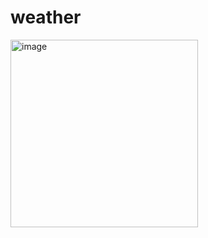 # weather

<img width="300" alt="image" src="https://github.com/YamamotoDesu/weather/assets/47273077/078f4fb9-6ad7-4a23-b5c1-77c670f41d2d">

